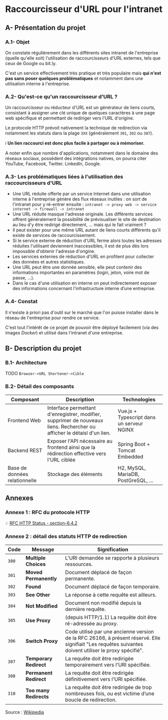 # Raccourcisseur d'URL pour l'intranet

## A- Présentation du projet

### A.1- Objet

On constate régulièrement dans les différents sites intranet de l'entreprise (quelle qu'elle soit) l'utilisation de raccourcisseurs d'URL externes,
tels que ceux de Google ou bit.ly.

C'est un service effectivement très pratique et très populaire mais **qui n'est pas sans poser quelques problématiques**
et notamment dans une utilisation interne à l'entreprise.

### A.2- Qu'est-ce qu'un raccourcisseur d'URL ?

Un raccourcisseur ou réducteur d'URL est un générateur de liens courts, consistant à assigner une clé unique
de quelques caractères à une page web spécifique et permettant de rediriger vers l'URL d'origine.

Le protocole HTTP prévoit nativement la technique de redirection via notamment les statuts dans la plage `3XX` (généralement `301`, `302` ou `307`).

:information_source: **Un lien raccourci est donc plus facile à partager ou à mémoriser.**

A noter enfin que nombre d'applications, notamment dans le domaine des réseaux sociaux, possèdent des intégrations natives, 
on pourra citer YouTube, Facebook, Twitter. LinkedIn, Google.

### A.3- Les problématiques liées à l'utilisation des raccourcisseurs d'URL

* Une URL réduite offerte par un service Internet dans une utilisation interne à l'entreprise génère des flux réseaux inutiles : on sort de l'intranet pour y ré-entrer ensuite : `intranet -> proxy web -> service internet -> firewall -> intranet`
* Une URL réduite masque l'adresse originale. Les différents services offrent généralement la possibilité de prévisualiser le site de destination au lieu d'y être redirigé directement, ... mais qui le fait vraiment ?
* Il peut exister pour une même URL autant de liens courts différents qu'il existe de services de raccourcissement.
* Si le service externe de réduction d'URL ferme alors toutes les adresses réduites l'utilisant deviennent inaccessibles, il est de plus dès lors impossible d'obtenir l'adresse d'origine.
* Les services externes de réduction d'URL en profitent pour collecter des données et autres statistiques.
* Une URL peut être une donnée sensible, elle peut contenir des informations importantes en paramètres (login, jeton, voire mot de passe, ...).
* Dans le cas d'une utilisation en interne on peut indirectement exposer des informations concernant l'infrastructure interne d’une entreprise.

### A.4- Constat

Il n'existe à priori pas d'outil sur le marché que l'on puisse installer dans le réseau de l'entreprise pour rendre ce service.

C'est tout l'intérêt de ce projet de pouvoir être déployé facilement (via des images _Docker_) et utilisé dans l'intranet d'une entreprise.

## B- Description du projet

### B.1- Architecture

TODO `Browser->URL Shortener->Cible`

### B.2- Détail des composants

| Composant | Description | Technologies |
|---|---|---|
| Frontend Web | Interface permettant d'enregistrer, modifier, supprimer de nouveaux liens. Rechercher ou afficher le détaisl d'un lien. | Vue.js + Typescript dans un serveur NGINX |
| Backend REST | Exposer l'API nécessaire au frontend ainsi que la rédirection effective vers l'URL ciblée | Spring Boot + Tomcat Embedded |
| Base de données relationnelle | Stockage des éléments | H2, MySQL, MariaDB, PostGreSQL, ... |

## Annexes

### Annexe 1 : RFC du protocole HTTP

:bulb: [RFC HTTP Status - section-6.4.2](https://tools.ietf.org/html/rfc7231#section-6.4.2)

### Annexe 2 : détail des statuts HTTP de redirection

| Code | Message | Signification |
|---|---|---|
| `300` | **Multiple Choices** | L'URI demandée se rapporte à plusieurs ressources. |
| `301` | **Moved Permanently** | Document déplacé de façon permanente. |
| `302` | **Found** | Document déplacé de façon temporaire. |
| `303` | **See Other** | La réponse à cette requête est ailleurs. |
| `304` | **Not Modified** | Document non modifié depuis la dernière requête. |
| `305` | **Use Proxy** | (depuis HTTP/1.1) La requête doit être ré-adressée au proxy. |
| `306` | **Switch Proxy** | Code utilisé par une ancienne version de la RFC 26166, à présent réservé. Elle signifiait "Les requêtes suivantes doivent utiliser le proxy spécifié". |
| `307` | **Temporary Redirect** | La requête doit être redirigée temporairement vers l'URI spécifiée. |
| `308` | **Permanent Redirect** | La requête doit être redirigée définitivement vers l'URI spécifiée. |
| `310` | **Too many Redirects** | La requête doit être redirigée de trop nombreuses fois, ou est victime d’une boucle de redirection. |

Source : [Wikipedia](https://fr.wikipedia.org/wiki/Liste_des_codes_HTTP#3xx_-_Redirection)
